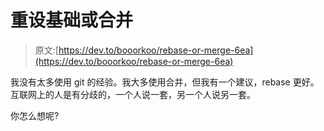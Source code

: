 # 重设基础或合并

> 原文:[https://dev.to/booorkoo/rebase-or-merge-6ea](https://dev.to/booorkoo/rebase-or-merge-6ea)

我没有太多使用 git 的经验。我大多使用合并，但我有一个建议，rebase 更好。互联网上的人是有分歧的，一个人说一套，另一个人说另一套。

你怎么想呢?